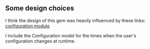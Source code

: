 ## Some design choices

I think the design of this gem was heavily influenced by these links:
[configuration module](https://viget.com/extend/easy-gem-configuration-variables-with-defaults)

I include the Configuration model for the times when the user's configuration changes at runtime.
